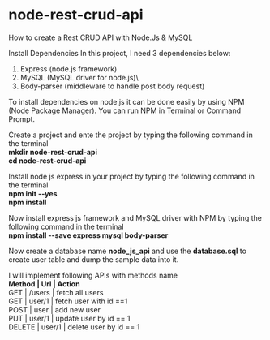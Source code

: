 # node-rest-crud-api
How to create a Rest CRUD API with Node.Js &amp; MySQL

Install Dependencies
In this project, I need 3 dependencies below:

1. Express (node.js framework)
2. MySQL (MySQL driver for node.js)\
3. Body-parser (middleware to handle post body request)

To install dependencies on node.js it can be done easily by using NPM (Node Package Manager).
You can run NPM in Terminal or Command Prompt.

Create a project and ente the project by typing the following command in the terminal
<br><b>mkdir node-rest-crud-api<br>
cd node-rest-crud-api</b>

Install node js express in your project by typing the following command in the terminal
<br><b>npm init --yes<br>
npm install</b>

Now install express js framework and MySQL driver with NPM by typing the following command in the terminal
<br><b>npm install --save express mysql body-parser</b>

Now create a database name <b>node_js_api</b> and use the <b>database.sql</b> to create user table and dump the sample data into it.

I will implement following APIs with methods name<br>
<b> Method | Url | Action</b><br>
GET | /users | fetch all users<br>
GET | user/1 | fetch user with id ==1<br>
POST | user | add new user<br>
PUT | user/1 | update user by id == 1<br>
DELETE | user/1 | delete user by id == 1<br>
